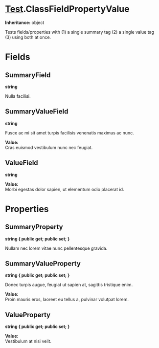 # [Test](TableOfContents.Test.md).ClassFieldPropertyValue

**Inheritance:** object  

Tests fields/properties with (1) a single summary tag (2) a single value tag (3) using both at once.  

# Fields

## SummaryField

**string**  

Nulla facilisi.  

## SummaryValueField

**string**  

Fusce ac mi sit amet turpis facilisis venenatis maximus ac nunc.  

**Value:**  
Cras euismod vestibulum nunc nec feugiat.  

## ValueField

**string**  

**Value:**  
Morbi egestas dolor sapien, ut elementum odio placerat id.  

# Properties

## SummaryProperty

**string { public get; public set; }**  

Nullam nec lorem vitae nunc pellentesque gravida.  

## SummaryValueProperty

**string { public get; public set; }**  

Donec turpis augue, feugiat ut sapien at, sagittis tristique enim.  

**Value:**  
Proin mauris eros, laoreet eu tellus a, pulvinar volutpat lorem.  

## ValueProperty

**string { public get; public set; }**  

**Value:**  
Vestibulum at nisi velit.  

